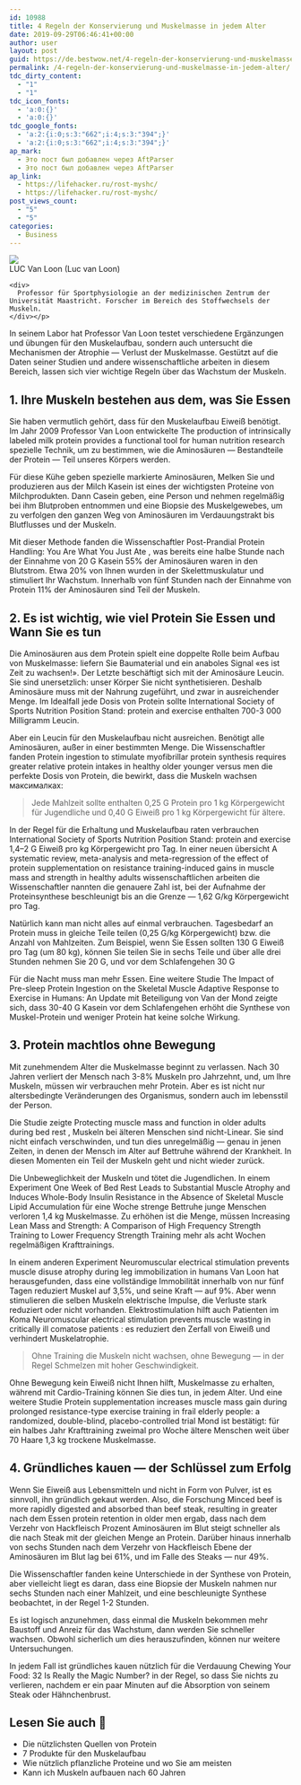 ```yaml
---
id: 10988
title: 4 Regeln der Konservierung und Muskelmasse in jedem Alter
date: 2019-09-29T06:46:41+00:00
author: user
layout: post
guid: https://de.bestwow.net/4-regeln-der-konservierung-und-muskelmasse-in-jedem-alter/
permalink: /4-regeln-der-konservierung-und-muskelmasse-in-jedem-alter/
tdc_dirty_content:
  - "1"
  - "1"
tdc_icon_fonts:
  - 'a:0:{}'
  - 'a:0:{}'
tdc_google_fonts:
  - 'a:2:{i:0;s:3:"662";i:4;s:3:"394";}'
  - 'a:2:{i:0;s:3:"662";i:4;s:3:"394";}'
ap_mark:
  - Это пост был добавлен через AftParser
  - Это пост был добавлен через AftParser
ap_link:
  - https://lifehacker.ru/rost-myshc/
  - https://lifehacker.ru/rost-myshc/
post_views_count:
  - "5"
  - "5"
categories:
  - Business
---
```

<div>
  <div>
    <img src="https://de.bestwow.net/wp-content/uploads/2019/09/4-pravila-pomogut-sohranit-i-narastit-myshcy-v-lyubom-vozraste-1.jpg" />
  </div>
  
  <div>
    <div>
      LUC Van Loon (Luc van Loon)
    </div>
    
    <div>
      Professor für Sportphysiologie an der medizinischen Zentrum der Universität Maastricht. Forscher im Bereich des Stoffwechsels der Muskeln.
    </div></p>
  </div></p>
</div>

In seinem Labor hat Professor Van Loon testet verschiedene Ergänzungen und übungen für den Muskelaufbau, sondern auch untersucht die Mechanismen der Atrophie — Verlust der Muskelmasse. Gestützt auf die Daten seiner Studien und andere wissenschaftliche arbeiten in diesem Bereich, lassen sich vier wichtige Regeln über das Wachstum der Muskeln.

## 1. Ihre Muskeln bestehen aus dem, was Sie Essen

Sie haben vermutlich gehört, dass für den Muskelaufbau Eiweiß benötigt. Im Jahr 2009 Professor Van Loon entwickelte <span><span> The production of intrinsically labeled milk protein provides a functional tool for human nutrition research </span> </span> spezielle Technik, um zu bestimmen, wie die Aminosäuren — Bestandteile der Protein — Teil unseres Körpers werden.

Für diese Kühe geben spezielle markierte Aminosäuren, Melken Sie und produzieren aus der Milch Kasein ist eines der wichtigsten Proteine von Milchprodukten. Dann Casein geben, eine Person und nehmen regelmäßig bei ihm Blutproben entnommen und eine Biopsie des Muskelgewebes, um zu verfolgen den ganzen Weg von Aminosäuren im Verdauungstrakt bis Blutflusses und der Muskeln.

Mit dieser Methode fanden die Wissenschaftler <span><span> Post-Prandial Protein Handling: You Are What You Just Ate </span> </span>, was bereits eine halbe Stunde nach der Einnahme von 20 G Kasein 55% der Aminosäuren waren in den Blutstrom. Etwa 20% von Ihnen wurden in der Skelettmuskulatur und stimuliert Ihr Wachstum. Innerhalb von fünf Stunden nach der Einnahme von Protein 11% der Aminosäuren sind Teil der Muskeln.

## 2. Es ist wichtig, wie viel Protein Sie Essen und Wann Sie es tun

Die Aminosäuren aus dem Protein spielt eine doppelte Rolle beim Aufbau von Muskelmasse: liefern Sie Baumaterial und ein anaboles Signal «es ist Zeit zu wachsen!». Der Letzte beschäftigt sich mit der Aminosäure Leucin. Sie sind unersetzlich: unser Körper Sie nicht synthetisieren. Deshalb Aminosäure muss mit der Nahrung zugeführt, und zwar in ausreichender Menge. Im Idealfall jede Dosis von Protein sollte <span><span> International Society of Sports Nutrition Position Stand: protein and exercise </span> </span> enthalten 700-3 000 Milligramm Leucin.

Aber ein Leucin für den Muskelaufbau nicht ausreichen. Benötigt alle Aminosäuren, außer in einer bestimmten Menge. Die Wissenschaftler fanden <span><span> Protein ingestion to stimulate myofibrillar protein synthesis requires greater relative protein intakes in healthy older younger versus men </span> </span> die perfekte Dosis von Protein, die bewirkt, dass die Muskeln wachsen максималках:

> Jede Mahlzeit sollte enthalten 0,25 G Protein pro 1 kg Körpergewicht für Jugendliche und 0,40 G Eiweiß pro 1 kg Körpergewicht für ältere.

In der Regel für die Erhaltung und Muskelaufbau raten verbrauchen <span><span> International Society of Sports Nutrition Position Stand: protein and exercise </span> </span> 1,4–2 G Eiweiß pro kg Körpergewicht pro Tag. In einer neuen übersicht <span><span> A systematic review, meta-analysis and meta-regression of the effect of protein supplementation on resistance training-induced gains in muscle mass and strength in healthy adults </span> </span> wissenschaftlichen arbeiten die Wissenschaftler nannten die genauere Zahl ist, bei der Aufnahme der Proteinsynthese beschleunigt bis an die Grenze — 1,62 G/kg Körpergewicht pro Tag.

Natürlich kann man nicht alles auf einmal verbrauchen. Tagesbedarf an Protein muss in gleiche Teile teilen (0,25 G/kg Körpergewicht) bzw. die Anzahl von Mahlzeiten. Zum Beispiel, wenn Sie Essen sollten 130 G Eiweiß pro Tag (um 80 kg), können Sie teilen Sie in sechs Teile und über alle drei Stunden nehmen Sie 20 G, und vor dem Schlafengehen 30 G

Für die Nacht muss man mehr Essen. Eine weitere Studie <span><span> The Impact of Pre-sleep Protein Ingestion on the Skeletal Muscle Adaptive Response to Exercise in Humans: An Update </span> </span> mit Beteiligung von Van der Mond zeigte sich, dass 30-40 G Kasein vor dem Schlafengehen erhöht die Synthese von Muskel-Protein und weniger Protein hat keine solche Wirkung.

## 3. Protein machtlos ohne Bewegung

Mit zunehmendem Alter die Muskelmasse beginnt zu verlassen. Nach 30 Jahren verliert der Mensch nach 3-8% Muskeln pro Jahrzehnt, und, um Ihre Muskeln, müssen wir verbrauchen mehr Protein. Aber es ist nicht nur altersbedingte Veränderungen des Organismus, sondern auch im lebensstil der Person.

Die Studie zeigte <span><span> Protecting muscle mass and function in older adults during bed rest </span> </span>, Muskeln bei älteren Menschen sind nicht-Linear. Sie sind nicht einfach verschwinden, und tun dies unregelmäßig — genau in jenen Zeiten, in denen der Mensch im Alter auf Bettruhe während der Krankheit. In diesen Momenten ein Teil der Muskeln geht und nicht wieder zurück.

Die Unbeweglichkeit der Muskeln und tötet die Jugendlichen. In einem Experiment <span><span> One Week of Bed Rest Leads to Substantial Muscle Atrophy and Induces Whole-Body Insulin Resistance in the Absence of Skeletal Muscle Lipid Accumulation </span> </span> für eine Woche strenge Bettruhe junge Menschen verloren 1,4 kg Muskelmasse. Zu erhöhen ist die Menge, müssen <span><span> Increasing Lean Mass and Strength: A Comparison of High Frequency Strength Training to Lower Frequency Strength Training </span> </span> mehr als acht Wochen regelmäßigen Krafttrainings.

In einem anderen Experiment <span><span> Neuromuscular electrical stimulation prevents muscle disuse atrophy during leg immobilization in humans </span> </span> Van Loon hat herausgefunden, dass eine vollständige Immobilität innerhalb von nur fünf Tagen reduziert Muskel auf 3,5%, und seine Kraft — auf 9%. Aber wenn stimulieren die selben Muskeln elektrische Impulse, die Verluste stark reduziert oder nicht vorhanden. Elektrostimulation hilft auch Patienten im Koma <span><span> Neuromuscular electrical stimulation prevents muscle wasting in critically ill comatose patients </span> </span>: es reduziert den Zerfall von Eiweiß und verhindert Muskelatrophie.

> Ohne Training die Muskeln nicht wachsen, ohne Bewegung — in der Regel Schmelzen mit hoher Geschwindigkeit.

Ohne Bewegung kein Eiweiß nicht Ihnen hilft, Muskelmasse zu erhalten, während mit Cardio-Training können Sie dies tun, in jedem Alter. Und eine weitere Studie <span><span> Protein supplementation increases muscle mass gain during prolonged resistance-type exercise training in frail elderly people: a randomized, double-blind, placebo-controlled trial </span> </span> Mond ist bestätigt: für ein halbes Jahr Krafttraining zweimal pro Woche ältere Menschen weit über 70 Haare 1,3 kg trockene Muskelmasse.

## 4. Gründliches kauen — der Schlüssel zum Erfolg

Wenn Sie Eiweiß aus Lebensmitteln und nicht in Form von Pulver, ist es sinnvoll, ihn gründlich gekaut werden. Also, die Forschung <span><span> Minced beef is more rapidly digested and absorbed than beef steak, resulting in greater nach dem Essen protein retention in older men </span> </span> ergab, dass nach dem Verzehr von Hackfleisch Prozent Aminosäuren im Blut steigt schneller als die nach Steak mit der gleichen Menge an Protein. Darüber hinaus innerhalb von sechs Stunden nach dem Verzehr von Hackfleisch Ebene der Aminosäuren im Blut lag bei 61%, und im Falle des Steaks — nur 49%.

Die Wissenschaftler fanden keine Unterschiede in der Synthese von Protein, aber vielleicht liegt es daran, dass eine Biopsie der Muskeln nahmen nur sechs Stunden nach einer Mahlzeit, und eine beschleunigte Synthese beobachtet, in der Regel 1-2 Stunden.

Es ist logisch anzunehmen, dass einmal die Muskeln bekommen mehr Baustoff und Anreiz für das Wachstum, dann werden Sie schneller wachsen. Obwohl sicherlich um dies herauszufinden, können nur weitere Untersuchungen.

In jedem Fall ist gründliches kauen nützlich für die Verdauung <span><span> Chewing Your Food: 32 Is Really the Magic Number? </span> </span> in der Regel, so dass Sie nichts zu verlieren, nachdem er ein paar Minuten auf die Absorption von seinem Steak oder Hähnchenbrust.

<div>
  <h2 class="read-also__title">
    <span>Lesen Sie auch</span> <span>🧐 </span>
  </h2>
  
  <ul class="read-also__list">
    <li>
      Die nützlichsten Quellen von Protein
    </li>
    <li>
      7 Produkte für den Muskelaufbau
    </li>
    <li>
      Wie nützlich pflanzliche Proteine und wo Sie am meisten
    </li>
    <li>
      Kann ich Muskeln aufbauen nach 60 Jahren
    </li>
  </ul>
</div>